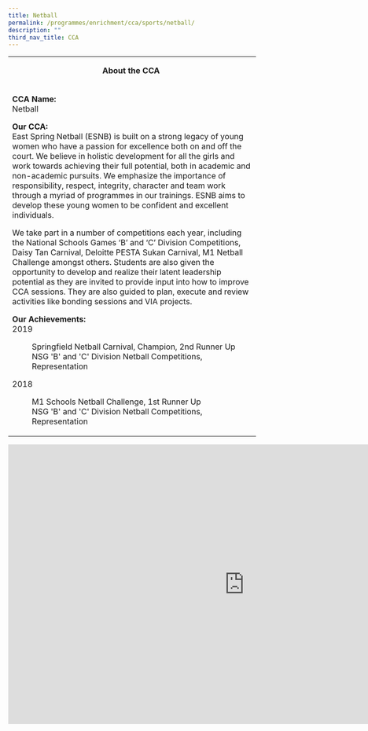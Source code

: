 ```yaml
---
title: Netball
permalink: /programmes/enrichment/cca/sports/netball/
description: ""
third_nav_title: CCA
---
```

<table>
<tbody>
<tr>
<td width="590">
<p style="text-align: center;"><strong>About the CCA&nbsp;</strong></p>
</td>
</tr>
<tr>
<td width="590">
<p><strong>CCA Name:<br></strong>Netball</p>
<p><strong>Our CCA:<br></strong>East Spring Netball (ESNB) is built on a strong legacy of young women who have a passion for excellence both on and off the court. We believe in holistic development for all the girls and work towards achieving their full potential, both in academic and non-academic pursuits. We emphasize the importance of responsibility, respect, integrity, character and team work through a myriad of programmes in our trainings. ESNB aims to develop these young women to be confident and excellent individuals.</p>
<p>We take part in a number of competitions each year, including the National Schools Games ‘B’ and ‘C’ Division Competitions, Daisy Tan Carnival, Deloitte PESTA Sukan Carnival, M1 Netball Challenge amongst others. Students are also given the opportunity to develop and realize their latent leadership potential as they are invited to provide input into how to improve CCA sessions. They are also guided to plan, execute and review activities like bonding sessions and VIA projects.</p>
<p><strong>Our Achievements: <br></strong>2019</p>
<p style="padding-left: 40px;">Springfield Netball Carnival, Champion, 2nd Runner Up<br>NSG 'B' and 'C' Division Netball Competitions, Representation</p>
<p>2018</p>
<p style="padding-left: 40px;">M1 Schools Netball Challenge, 1st Runner Up<br>NSG 'B' and 'C' Division Netball Competitions, Representation</p>
</td>
</tr>
</tbody>
</table>
<iframe src="https://docs.google.com/presentation/d/e/2PACX-1vSf_4HwwGzqWipHZCBSg5t21X3hpRdPP1o5jveF2K1qxv-LQ6qbzs5q7QeqSKL4JEvzLkUPzvwymjU4/embed?start=false&amp;loop=false&amp;delayms=10000" frameborder="0" width="960" height="569" allowfullscreen="true"></iframe>